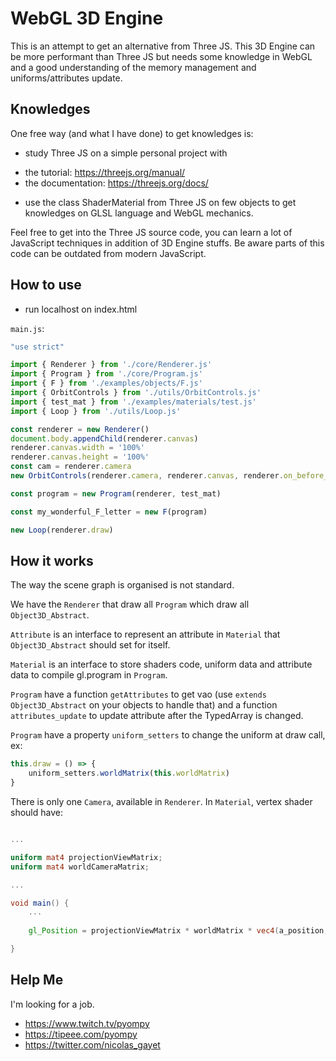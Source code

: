 # WebGL 3D Engine

This is an attempt to get an alternative from Three JS. This 3D Engine can be more performant than Three JS but needs some knowledge in WebGL and a good understanding of the memory management and uniforms/attributes update.

## Knowledges

One free way (and what I have done) to get knowledges is:

- study Three JS on a simple personal project with
+ the tutorial: https://threejs.org/manual/
+ the documentation: https://threejs.org/docs/

- use the class ShaderMaterial from Three JS on few objects to get knowledges on GLSL language and WebGL mechanics.

Feel free to get into the Three JS source code, you can learn a lot of JavaScript techniques in addition of 3D Engine stuffs.
Be aware parts of this code can be outdated from modern JavaScript.

## How to use

- run localhost on index.html

`main.js`:

```js
"use strict"

import { Renderer } from './core/Renderer.js'
import { Program } from './core/Program.js'
import { F } from './examples/objects/F.js'
import { OrbitControls } from './utils/OrbitControls.js'
import { test_mat } from './examples/materials/test.js'
import { Loop } from './utils/Loop.js'

const renderer = new Renderer()
document.body.appendChild(renderer.canvas)
renderer.canvas.width = '100%'
renderer.canvas.height = '100%'
const cam = renderer.camera
new OrbitControls(renderer.camera, renderer.canvas, renderer.on_before_render)

const program = new Program(renderer, test_mat)

const my_wonderful_F_letter = new F(program)

new Loop(renderer.draw)
```

## How it works

The way the scene graph is organised is not standard.

We have the `Renderer` that draw all `Program` which draw all `Object3D_Abstract`.

`Attribute` is an interface to represent an attribute in `Material` that `Object3D_Abstract` should set for itself.

`Material` is an interface to store shaders code, uniform data and attribute data to compile gl.program in `Program`.

`Program` have a function `getAttributes` to get vao (use `extends Object3D_Abstract` on your objects to handle that) and a function `attributes_update` to update attribute after the TypedArray is changed.

`Program` have a property `uniform_setters` to change the uniform at draw call, ex:
```js
this.draw = () => {
    uniform_setters.worldMatrix(this.worldMatrix)
}
```

There is only one `Camera`, available in `Renderer`. In `Material`, vertex shader should have:
```glsl

...

uniform mat4 projectionViewMatrix;
uniform mat4 worldCameraMatrix;

...

void main() {
    ...
    
    gl_Position = projectionViewMatrix * worldMatrix * vec4(a_position, 1);

}

```

## Help Me

I'm looking for a job.

- https://www.twitch.tv/pyompy  
- https://tipeee.com/pyompy  
- https://twitter.com/nicolas_gayet 

